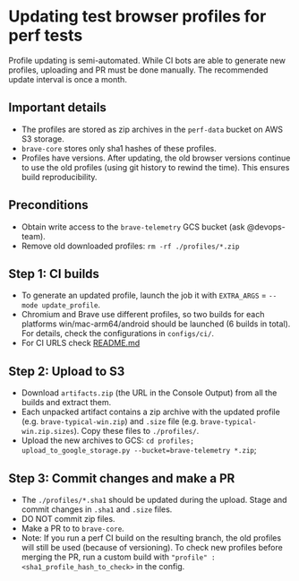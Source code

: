 # Updating test browser profiles for perf tests

Profile updating is semi-automated. While CI bots are able to generate new profiles, uploading and PR must be done manually.
The recommended update interval is once a month.

## Important details

* The profiles are stored as zip archives in the `perf-data` bucket on AWS S3 storage.
* `brave-core` stores only sha1 hashes of these profiles.
* Profiles have versions. After updating, the old browser versions continue to use the old profiles (using git history to rewind the time). This ensures build reproducibility.

## Preconditions

* Obtain write access to the `brave-telemetry` GCS bucket (ask @devops-team).
* Remove old downloaded profiles: `rm -rf ./profiles/*.zip`

## Step 1: CI builds

* To generate an updated profile, launch the job it with `EXTRA_ARGS` = `--mode update_profile`.
* Chromium and Brave use different profiles, so two builds for each platforms win/mac-arm64/android should be launched (6 builds in total). For details, check the configurations in  `configs/ci/`.
* For CI URLS check [README.md](./README.md)

## Step 2: Upload to S3

* Download `artifacts.zip` (the URL in the Console Output) from all the builds and extract them.
* Each unpacked artifact contains a zip archive with the updated profile (e.g. `brave-typical-win.zip`) and `.size` file (e.g. `brave-typical-win.zip.sizes`). Copy these files to `./profiles/`.
* Upload the new archives to GCS: `cd profiles; upload_to_google_storage.py --bucket=brave-telemetry *.zip`;

## Step 3: Commit changes and make a PR

* The `./profiles/*.sha1` should be updated during the upload. Stage and commit changes in `.sha1` and `.size` files.
* DO NOT commit zip files.
* Make a PR to to `brave-core`.
* Note: If you run a perf CI build on the resulting branch, the old profiles will still be used (because of versioning).
To check new profiles before merging the PR, run a custom build with `"profile" : <sha1_profile_hash_to_check>` in the config.
